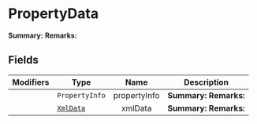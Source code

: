 # PropertyData

**Summary:** 
**Remarks:** 

## Fields

|Modifiers            |Type          | Name         | Description
|---------------------|--------------|:------------:|------------
|  | `PropertyInfo` | propertyInfo | **Summary:**  **Remarks:** 
|  | [`XmlData`](#xmldocgenxmldata) | xmlData | **Summary:**  **Remarks:** 

<br/>
<br/>

